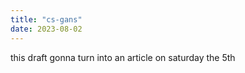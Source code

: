 ```yaml
---
title: "cs-gans"
date: 2023-08-02
---
```


this draft gonna turn into an article on saturday the 5th
